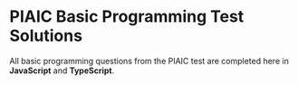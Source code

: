 # PIAIC Basic Programming Test Solutions

All basic programming questions from the PIAIC test are completed here in **JavaScript** and **TypeScript**.
